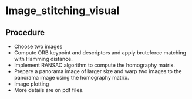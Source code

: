 # Image_stitching_visual

## Procedure

   * Choose two images
   * Compute ORB keypoint and descriptors and apply bruteforce matching with Hamming distance.
   * Implement RANSAC algorithm to compute the homography matrix.
   * Prepare a panorama image of larger size and warp two images to the panorama image using the homography matrix.
   * Image plotting
   * More details are on pdf files.
